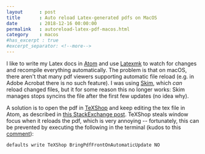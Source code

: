 ```yaml
---
layout      : post
title       : Auto reload Latex-generated pdfs on MacOS
date        : 2018-12-16 00:00:00
permalink   : autoreload-latex-pdf-macos.html
category    : macos
#has_excerpt : true
#excerpt_separator: <!--more-->
---
```


I like to write my Latex docs in [Atom](https://atom.io/) and use [Latexmk](http://personal.psu.edu/jcc8//software/latexmk-jcc/) to watch for changes and recompile everything automatically. The problem is that on macOS, there aren't that many pdf viewers supporting automatic file reload  (e.g. in Adobe Acrobat there is no such feature). I was using [Skim](https://skim-app.sourceforge.io/), which *can* reload changed files, but it for some reason this no longer works: Skim manages stops syncins the file after the first few updates (no idea why).

A solution is to open the pdf in [TeXShop](https://pages.uoregon.edu/koch/texshop/) and keep editing the tex file in Atom, as described in [this StackExchange post](https://tex.stackexchange.com/a/43059/45772). TeXShop steals window focus when it reloads the pdf, which is very annoying -- fortunately, this can be prevented by executing the following in the terminal (kudos to this [comment](https://tex.stackexchange.com/a/43059/45772/#comment434276_43059)):

```bash
defaults write TeXShop BringPdfFrontOnAutomaticUpdate NO
```
